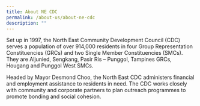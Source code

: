 ```yaml
---
title: About NE CDC
permalink: /about-us/about-ne-cdc
description: ""
---
```


Set up in 1997, the North East Community Development Council (CDC) serves a population of over 914,000 residents in four Group Representation Constituencies (GRCs) and two Single Member Constituencies (SMCs). They are Aljunied, Sengkang, Pasir Ris – Punggol, Tampines GRCs, Hougang and Punggol West SMCs.

Headed by Mayor Desmond Choo, the North East CDC administers financial and employment assistance to residents in need. The CDC works closely with community and corporate partners to plan outreach programmes to promote bonding and social cohesion.
